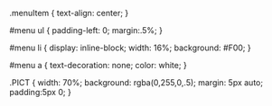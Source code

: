 .menuItem {
    text-align: center;
}

#menu ul {
    padding-left: 0;
    margin:.5%;
}

#menu li {
    display: inline-block;
    width: 16%;
    background: #F00;
}

#menu a {
    text-decoration: none;
    color: white;
}

.PICT {
    width: 70%;
    background: rgba(0,255,0,.5);
    margin: 5px auto;
    padding:5px 0;
}